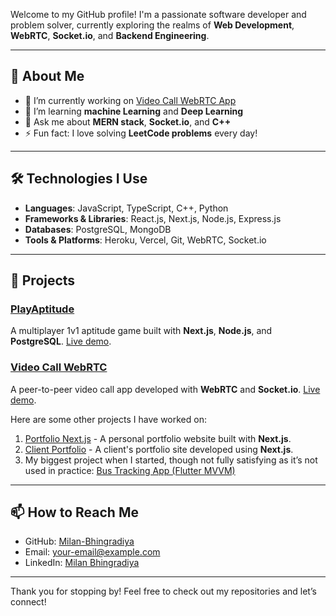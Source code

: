 
<!-- # Hi there! 👋 I'm Milan Bhingradiya -->


Welcome to my GitHub profile! I'm a passionate software developer and problem solver, currently exploring the realms of **Web Development**, **WebRTC**, **Socket.io**, and **Backend Engineering**.

---

## 🚀 About Me
- 🔭 I’m currently working on [Video Call WebRTC App](https://github.com/Milan-Bhingradiya/video_call_webrtc)
- 🌱 I’m learning **machine Learning** and **Deep Learning**
- 💬 Ask me about **MERN stack**, **Socket.io**, and **C++**
- ⚡ Fun fact: I love solving **LeetCode problems** every day!

---

## 🛠️ Technologies I Use
- **Languages**: JavaScript, TypeScript, C++, Python
- **Frameworks & Libraries**: React.js, Next.js, Node.js, Express.js
- **Databases**: PostgreSQL, MongoDB
- **Tools & Platforms**: Heroku, Vercel, Git, WebRTC, Socket.io

---

## 🌟 Projects
### [PlayAptitude](https://github.com/Milan-Bhingradiya/PlayAptitude)
A multiplayer 1v1 aptitude game built with **Next.js**, **Node.js**, and **PostgreSQL**.  [Live demo](https://play-aptitude.vercel.app/).

### [Video Call WebRTC](https://github.com/Milan-Bhingradiya/video_call_webrtc)
A peer-to-peer video call app developed with **WebRTC** and **Socket.io**. [Live demo](https://video-call-webrtc-eight.vercel.app/).

Here are some other projects I have worked on:
1. [Portfolio Next.js](https://milanop.vercel.app/) - A personal portfolio website built with **Next.js**.
2. [Client Portfolio](https://smit-shah-portfolio-five.vercel.app/) - A client's portfolio site developed using **Next.js**.
3. My biggest project when I started, though not fully satisfying as it’s not used in practice: [Bus Tracking App (Flutter MVVM)](https://github.com/Milan-Bhingradiya/Bustrackingapp_flutter_MVVM)

---

## 📫 How to Reach Me
- GitHub: [Milan-Bhingradiya](https://github.com/Milan-Bhingradiya)
- Email: [your-email@example.com](mailto:milanbhingradiya00@gmail.com)
- LinkedIn: [Milan Bhingradiya](https://www.linkedin.com/in/milanbhingradiya/)
---

Thank you for stopping by! Feel free to check out my repositories and let’s connect!
